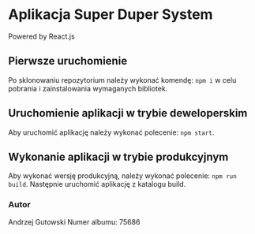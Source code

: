 # Aplikacja Super Duper System
Powered by React.js



## Pierwsze uruchomienie
Po sklonowaniu repozytorium należy wykonać komendę: `npm i` w celu pobrania i zainstalowania wymaganych bibliotek.

## Uruchomienie aplikacji w trybie deweloperskim
Aby uruchomić aplikację należy wykonać polecenie: `npm start`.

## Wykonanie aplikacji w trybie produkcyjnym
Aby wykonać wersję produkcyjną, należy wykonać polecenie: `npm run build`.
Następnie uruchomić aplikację z katalogu build.


### Autor
Andrzej Gutowski
Numer albumu: 75686